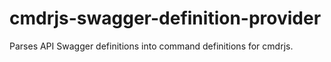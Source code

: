 # cmdrjs-swagger-definition-provider
Parses API Swagger definitions into command definitions for cmdrjs.
